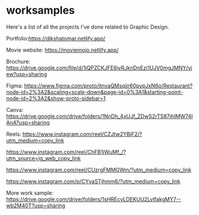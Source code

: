 # worksamples
Here's a list of all the projects I've done related to Graphic Design.

Portfolio:https://dikshatomar.netlify.app/

Movie website: https://moviemojo.netlify.app/

Brochure: https://drive.google.com/file/d/1iQPZCKJFE6ivRJknDnEzi1UJV0mgJMNY/view?usp=sharing

Figma:
https://www.figma.com/proto/itnvaQMsqjjr60pypJxN6o/Restaurant?node-id=2%3A2&scaling=scale-down&page-id=0%3A1&starting-point-node-id=2%3A2&show-proto-sidebar=1

Canva:
https://drive.google.com/drive/folders/1NnDh_4xUJf_ZDwS2rTS87ihIMW74IAnA?usp=sharing

Reels:
https://www.instagram.com/reel/CZJtw2YBjF2/?utm_medium=copy_link

https://www.instagram.com/reel/ChFB1jWuMf_/?utm_source=ig_web_copy_link


https://www.instagram.com/reel/CUzrgFMMGWm/?utm_medium=copy_link


https://www.instagram.com/p/CYvaSTjhmm6/?utm_medium=copy_link

More work sample:
https://drive.google.com/drive/folders/1sHREcyLDEKUU2LvIfakgMY7--wb2M40T?usp=sharing
